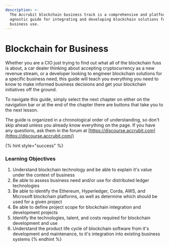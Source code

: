 ```yaml
---
description: >-
  The Accrubit blockchain business track is a comprehensive and platform
  agnostic guide for integrating and developing blockchain solutions for
  business use.​
---
```


# Blockchain for Business

Whether you are a CIO just trying to find out what all of the blockchain fuss is about, a car dealer thinking about accepting cryptocurrency as a new revenue stream, or a developer looking to engineer blockchain solutions for a specific business need, this guide will teach you everything you need to know to make informed business decisions and get your blockchain initiatives off the ground. 

To navigate this guide, simply select the next chapter on either on the navigation bar or at the end of the chapter there are buttons that take you to the next lesson.   
  
The guide is organized in a chronological order of understanding, so don't skip ahead unless you already know everything on the page. If you have any questions, ask them in the forum at [https://discourse.accrubit.com](https://discourse.accrubit.com/)

{% hint style="success" %}
### Learning Objectives

1. Understand blockchain technology and be able to explain it's value under the context of business
2. Be able to assess business need and/or use for distributed ledger technologies
3.  Be able to identify the Ethereum, Hyperledger, Corda, AWS, and Microsoft blockchain platforms, as well as determine which should be used for a given project
4. Be able to define project scope for blockchain integration and development projects
5. Identify the technologies, talent, and costs required for blockchain development and use
6. Understand the product life cycle of blockchain software from it's development and maintenance, to it's integration into existing business systems
{% endhint %}

